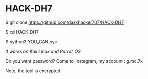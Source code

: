 # HACK-DH7
$ git clone https://github.com/darkhacker707/HACK-DH7

$ cd HACK-DH7

$ python3 YOU_CAN.pyc

*It works on Kali Linux and Parrot OS*


Do you want password? Come to Instagram, my account : g.mc.7x


Note, the tool is encrypted























